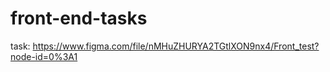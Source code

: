 # front-end-tasks

task:
https://www.figma.com/file/nMHuZHURYA2TGtlXON9nx4/Front_test?node-id=0%3A1
